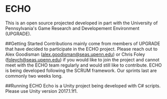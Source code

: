 # ECHO
This is an open source projected developed in part with the University of Pennsylvania's Game Research and Developement Environment (UPGRADE). 

##Getting Started
Contributions mainly come from members of UPGRADE that have decided to participate in the ECHO project. Please reach out to Alex Goodisman (alex.goodisman@seas.upenn.edu) or Chris Foley (foleych@seas.upenn.edu) if you would like to join the project and cannot meet with the ECHO team regularly and would still like to contribute. ECHO is being developed following the SCRUM framework. Our sprints last are commonly two weeks long. 

##Running ECHO
Echo is a Unity project being developed with C# scripts. Please use Unity version 2017.1.1f1.

